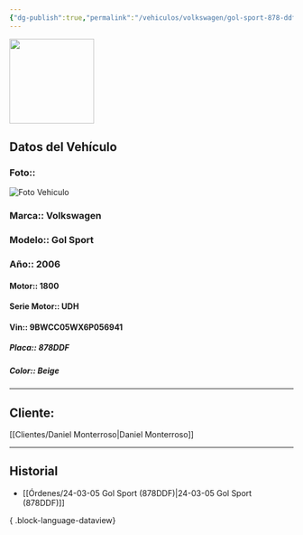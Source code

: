 ```yaml
---
{"dg-publish":true,"permalink":"/vehiculos/volkswagen/gol-sport-878-ddf/","tags":["Vw"]}
---
```


<img src="https://lh3.googleusercontent.com/d/137fl3TIZ0-PU8b-Pt0bsjclwHub_u78G" width="150">

## Datos del Vehículo 
### Foto:: 
<img src="https://lh3.googleusercontent.com/d/1CLwus5E_FabSWPYscdN3L_0TzObls2ee" Alt="Foto Vehiculo">

### Marca:: Volkswagen 
### Modelo:: Gol Sport 
### Año:: 2006
#### Motor:: 1800
#### Serie Motor:: UDH
#### Vin:: 9BWCC05WX6P056941
##### Placa:: 878DDF
##### Color:: Beige
---

## Cliente:

[[Clientes/Daniel Monterroso\|Daniel Monterroso]]

---

## Historial

- [[Órdenes/24-03-05 Gol Sport (878DDF)\|24-03-05 Gol Sport (878DDF)]]

{ .block-language-dataview} 